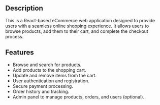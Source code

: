 ## Description

This is a React-based eCommerce web application designed to provide users with a seamless online shopping experience. It allows users to browse products, add them to their cart, and complete the checkout process.

## Features

- Browse and search for products.
- Add products to the shopping cart.
- Update and remove items from the cart.
- User authentication and registration.
- Secure payment processing.
- Order history and tracking.
- Admin panel to manage products, orders, and users (optional).
